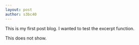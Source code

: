 ```yaml
---
layout: post
author: s3bc40
---
```


This is my first post blog. I wanted to test the excerpt function.

<!--limit-->

This does not show.

